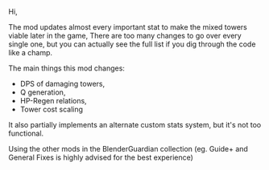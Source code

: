 Hi,

The mod updates almost every important stat to make the mixed towers viable later in the game,
There are too many changes to go over every single one, but you can actually see the full list
if you dig through the code like a champ.

The main things this mod changes:
- DPS of damaging towers,
- Q generation,
- HP-Regen relations,
- Tower cost scaling

It also partially implements an alternate custom stats system, but it's not too functional.

Using the other mods in the BlenderGuardian collection (eg. Guide+ and General Fixes is highly advised for the best experience)
